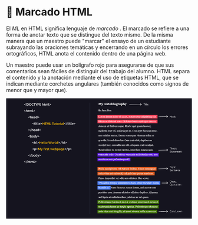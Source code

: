 # 🔖 Marcado HTML

El _ML_ en HTML significa lenguaje de _marcado_ . El marcado se refiere a una forma de anotar texto que se distingue del texto mismo. De la misma manera que un maestro puede "marcar" el ensayo de un estudiante subrayando las oraciones temáticas y encerrando en un círculo los errores ortográficos, HTML anota el contenido dentro de una página web.

Un maestro puede usar un bolígrafo rojo para asegurarse de que sus comentarios sean fáciles de distinguir del trabajo del alumno. HTML separa el contenido y la anotación mediante el uso de etiquetas HTML, que se indican mediante corchetes angulares (también conocidos como signos de menor que y mayor que).

![](<.gitbook/assets/image (1) (1).png>)
